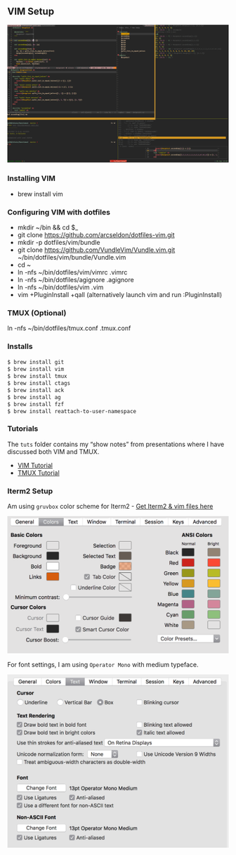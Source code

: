 ## VIM Setup

![run cmd](images/tmux-vim-iterm2.gif) 

### Installing VIM

- brew install vim

### Configuring VIM with dotfiles

- mkdir ~/bin && cd $_
- git clone https://github.com/arcseldon/dotfiles-vim.git 
- mkdir -p dotfiles/vim/bundle
- git clone https://github.com/VundleVim/Vundle.vim.git ~/bin/dotfiles/vim/bundle/Vundle.vim
- cd ~
- ln -nfs ~/bin/dotfiles/vim/vimrc .vimrc
- ln -nfs ~/bin/dotfiles/agignore .agignore
- ln -nfs ~/bin/dotfiles/vim .vim
- vim +PluginInstall +qall   (alternatively launch vim and run :PluginInstall)

### TMUX (Optional)

ln -nfs ~/bin/dotfiles/tmux.conf .tmux.conf

### Installs

    $ brew install git
    $ brew install vim
    $ brew install tmux
    $ brew install ctags
    $ brew install ack
    $ brew install ag
    $ brew install fzf 
    $ brew install reattach-to-user-namespace

### Tutorials

The `tuts` folder contains my “show notes” from presentations where I have discussed both VIM and TMUX.

- [VIM Tutorial](https://github.com/arcseldon/dotfiles-vim/blob/master/tuts/vimtutor.md)
- [TMUX Tutorial](https://github.com/arcseldon/dotfiles-vim/blob/master/tuts/tmux.md)

### Iterm2 Setup 

Am using `gruvbox` color scheme for Iterm2 - [Get Iterm2 & vim files here](https://github.com/morhetz/gruvbox)

![run cmd](images/iterm2-colors.gif) 

For font settings, I am using `Operator Mono` with medium typeface.

![run cmd](images/iterm2-text.gif) 

